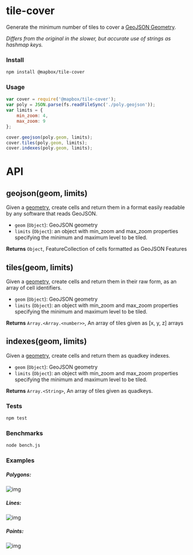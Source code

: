 tile-cover
==========

Generate the minimum number of tiles to cover a [GeoJSON Geometry](http://geojson.org/geojson-spec.html#geometry-objects).

_Differs from the original in the slower, but accurate use of strings as hashmap keys._

### Install

```bash
npm install @mapbox/tile-cover
```

### Usage

```js
var cover = require('@mapbox/tile-cover');
var poly = JSON.parse(fs.readFileSync('./poly.geojson'));
var limits = {
  	min_zoom: 4,
  	max_zoom: 9
};

cover.geojson(poly.geom, limits);
cover.tiles(poly.geom, limits);
cover.indexes(poly.geom, limits);
```

# API

## geojson(geom, limits)

Given a [geometry](http://geojson.org/geojson-spec.html#geometry-objects), create cells and return them in a format easily readable by any software that reads GeoJSON.

* `geom` (`Object`): GeoJSON geometry
* `limits` (`Object`): an object with min_zoom and max_zoom properties specifying the minimum and maximum level to be tiled.

**Returns** `Object`, FeatureCollection of cells formatted as GeoJSON Features
## tiles(geom, limits)

Given a [geometry](http://geojson.org/geojson-spec.html#geometry-objects), create cells and return them in their raw form, as an array of cell identifiers.

* `geom` (`Object`): GeoJSON geometry
* `limits` (`Object`): an object with min_zoom and max_zoom properties specifying the minimum and maximum level to be tiled.

**Returns** `Array.<Array.<number>>`, An array of tiles given as [x, y, z] arrays
## indexes(geom, limits)

Given a [geometry](http://geojson.org/geojson-spec.html#geometry-objects), create cells and return them as quadkey indexes.

* `geom` (`Object`): GeoJSON geometry
* `limits` (`Object`): an object with min_zoom and max_zoom properties specifying the minimum and maximum level to be tiled.

**Returns** `Array.<String>`, An array of tiles given as quadkeys.

### Tests

```bash
npm test
```

### Benchmarks

```bash
node bench.js
```

### Examples

##### Polygons:

![img](https://dl.dropbox.com/s/48cj16fvt8nyh3o/Screenshot%202014-08-06%2013.34.12.png)

##### Lines:

![img](https://dl.dropbox.com/s/u32bq56adqwhpyy/Screenshot%202014-08-06%2013.30.31.png)

##### Points:

![img](https://dl.dropbox.com/s/7kkmmm8owg1ezb0/Screenshot%202014-08-06%2014.02.01.png)
